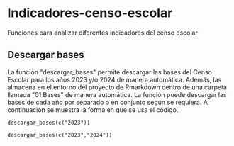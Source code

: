 # Indicadores-censo-escolar
Funciones para analizar diferentes indicadores del censo escolar

## Descargar bases

La función "descargar_bases" permite descargar las bases del Censo Escolar para los años 2023 y/o 2024 de manera automática. Además, las almacena en el entorno del proyecto de Rmarkdown dentro de una carpeta llamada "01 Bases" de manera automática. La función puede descargar las bases de cada año por separado o en conjunto según se requiera. A continuación se muestra la forma en que se usa el código.

```
descargar_bases(c("2023"))

descargar_bases(c("2023","2024"))

```
